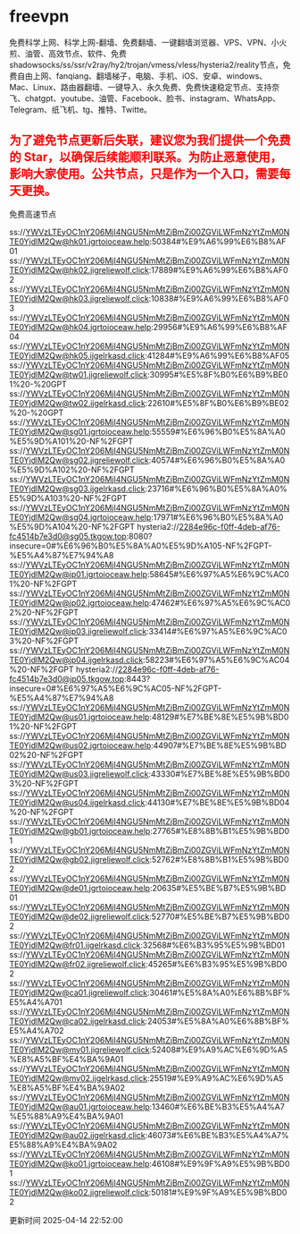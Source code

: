 # freevpn

免费科学上网、科学上网-翻墙、免费翻墙、一键翻墙浏览器、VPS、VPN、小火煎、油管、高效节点、软件、免费shadowsocks/ss/ssr/v2ray/hy2/trojan/vmess/vless/hysteria2/reality节点，免费自由上网、fanqiang、翻墙梯子，电脑、手机、iOS、安卓、windows、Mac、Linux、路由器翻墙、一键导入、永久免费、免费快速稳定节点、支持奈飞、chatgpt、youtube、油管、Facebook、脸书、instagram、WhatsApp、Telegram、纸飞机、tg、推特、Twitte。

## <font color="red">为了避免节点更新后失联，建议您为我们提供一个免费的 Star，以确保后续能顺利联系。为防止恶意使用，影响大家使用。公共节点，只是作为一个入口，需要每天更换。</font>

免费高速节点

ss://YWVzLTEyOC1nY206MjI4NGU5NmMtZjBmZi00ZGViLWFmNzYtZmM0NTE0YjdlM2Qw@hk01.jgrtoioceaw.help:50384#%E9%A6%99%E6%B8%AF01
ss://YWVzLTEyOC1nY206MjI4NGU5NmMtZjBmZi00ZGViLWFmNzYtZmM0NTE0YjdlM2Qw@hk02.jigreliewolf.click:17889#%E9%A6%99%E6%B8%AF02
ss://YWVzLTEyOC1nY206MjI4NGU5NmMtZjBmZi00ZGViLWFmNzYtZmM0NTE0YjdlM2Qw@hk03.jigreliewolf.click:10838#%E9%A6%99%E6%B8%AF03
ss://YWVzLTEyOC1nY206MjI4NGU5NmMtZjBmZi00ZGViLWFmNzYtZmM0NTE0YjdlM2Qw@hk04.jgrtoioceaw.help:29956#%E9%A6%99%E6%B8%AF04
ss://YWVzLTEyOC1nY206MjI4NGU5NmMtZjBmZi00ZGViLWFmNzYtZmM0NTE0YjdlM2Qw@hk05.ijgelrkasd.click:41284#%E9%A6%99%E6%B8%AF05
ss://YWVzLTEyOC1nY206MjI4NGU5NmMtZjBmZi00ZGViLWFmNzYtZmM0NTE0YjdlM2Qw@tw01.jigreliewolf.click:30995#%E5%8F%B0%E6%B9%BE01%20-%20GPT
ss://YWVzLTEyOC1nY206MjI4NGU5NmMtZjBmZi00ZGViLWFmNzYtZmM0NTE0YjdlM2Qw@tw02.ijgelrkasd.click:22610#%E5%8F%B0%E6%B9%BE02%20-%20GPT
ss://YWVzLTEyOC1nY206MjI4NGU5NmMtZjBmZi00ZGViLWFmNzYtZmM0NTE0YjdlM2Qw@sg01.jgrtoioceaw.help:55559#%E6%96%B0%E5%8A%A0%E5%9D%A101%20-NF%2FGPT
ss://YWVzLTEyOC1nY206MjI4NGU5NmMtZjBmZi00ZGViLWFmNzYtZmM0NTE0YjdlM2Qw@sg02.jigreliewolf.click:40574#%E6%96%B0%E5%8A%A0%E5%9D%A102%20-NF%2FGPT
ss://YWVzLTEyOC1nY206MjI4NGU5NmMtZjBmZi00ZGViLWFmNzYtZmM0NTE0YjdlM2Qw@sg03.ijgelrkasd.click:23716#%E6%96%B0%E5%8A%A0%E5%9D%A103%20-NF%2FGPT
ss://YWVzLTEyOC1nY206MjI4NGU5NmMtZjBmZi00ZGViLWFmNzYtZmM0NTE0YjdlM2Qw@sg04.jgrtoioceaw.help:17971#%E6%96%B0%E5%8A%A0%E5%9D%A104%20-NF%2FGPT
hysteria2://2284e96c-f0ff-4deb-af76-fc4514b7e3d0@sg05.tkgow.top:8080?insecure=0#%E6%96%B0%E5%8A%A0%E5%9D%A105-NF%2FGPT-%E5%A4%87%E7%94%A8
ss://YWVzLTEyOC1nY206MjI4NGU5NmMtZjBmZi00ZGViLWFmNzYtZmM0NTE0YjdlM2Qw@jp01.jgrtoioceaw.help:58645#%E6%97%A5%E6%9C%AC01%20-NF%2FGPT
ss://YWVzLTEyOC1nY206MjI4NGU5NmMtZjBmZi00ZGViLWFmNzYtZmM0NTE0YjdlM2Qw@jp02.jgrtoioceaw.help:47462#%E6%97%A5%E6%9C%AC02%20-NF%2FGPT
ss://YWVzLTEyOC1nY206MjI4NGU5NmMtZjBmZi00ZGViLWFmNzYtZmM0NTE0YjdlM2Qw@jp03.jigreliewolf.click:33414#%E6%97%A5%E6%9C%AC03%20-NF%2FGPT
ss://YWVzLTEyOC1nY206MjI4NGU5NmMtZjBmZi00ZGViLWFmNzYtZmM0NTE0YjdlM2Qw@jp04.ijgelrkasd.click:58223#%E6%97%A5%E6%9C%AC04%20-NF%2FGPT
hysteria2://2284e96c-f0ff-4deb-af76-fc4514b7e3d0@jp05.tkgow.top:8443?insecure=0#%E6%97%A5%E6%9C%AC05-NF%2FGPT-%E5%A4%87%E7%94%A8
ss://YWVzLTEyOC1nY206MjI4NGU5NmMtZjBmZi00ZGViLWFmNzYtZmM0NTE0YjdlM2Qw@us01.jgrtoioceaw.help:48129#%E7%BE%8E%E5%9B%BD01%20-NF%2FGPT
ss://YWVzLTEyOC1nY206MjI4NGU5NmMtZjBmZi00ZGViLWFmNzYtZmM0NTE0YjdlM2Qw@us02.jgrtoioceaw.help:44907#%E7%BE%8E%E5%9B%BD02%20-NF%2FGPT
ss://YWVzLTEyOC1nY206MjI4NGU5NmMtZjBmZi00ZGViLWFmNzYtZmM0NTE0YjdlM2Qw@us03.jigreliewolf.click:43330#%E7%BE%8E%E5%9B%BD03%20-NF%2FGPT
ss://YWVzLTEyOC1nY206MjI4NGU5NmMtZjBmZi00ZGViLWFmNzYtZmM0NTE0YjdlM2Qw@us04.ijgelrkasd.click:44130#%E7%BE%8E%E5%9B%BD04%20-NF%2FGPT
ss://YWVzLTEyOC1nY206MjI4NGU5NmMtZjBmZi00ZGViLWFmNzYtZmM0NTE0YjdlM2Qw@gb01.jgrtoioceaw.help:27765#%E8%8B%B1%E5%9B%BD01
ss://YWVzLTEyOC1nY206MjI4NGU5NmMtZjBmZi00ZGViLWFmNzYtZmM0NTE0YjdlM2Qw@gb02.jigreliewolf.click:52762#%E8%8B%B1%E5%9B%BD02
ss://YWVzLTEyOC1nY206MjI4NGU5NmMtZjBmZi00ZGViLWFmNzYtZmM0NTE0YjdlM2Qw@de01.jgrtoioceaw.help:20635#%E5%BE%B7%E5%9B%BD01
ss://YWVzLTEyOC1nY206MjI4NGU5NmMtZjBmZi00ZGViLWFmNzYtZmM0NTE0YjdlM2Qw@de02.jigreliewolf.click:52770#%E5%BE%B7%E5%9B%BD02
ss://YWVzLTEyOC1nY206MjI4NGU5NmMtZjBmZi00ZGViLWFmNzYtZmM0NTE0YjdlM2Qw@fr01.ijgelrkasd.click:32568#%E6%B3%95%E5%9B%BD01
ss://YWVzLTEyOC1nY206MjI4NGU5NmMtZjBmZi00ZGViLWFmNzYtZmM0NTE0YjdlM2Qw@fr02.jigreliewolf.click:45265#%E6%B3%95%E5%9B%BD02
ss://YWVzLTEyOC1nY206MjI4NGU5NmMtZjBmZi00ZGViLWFmNzYtZmM0NTE0YjdlM2Qw@ca01.jigreliewolf.click:30461#%E5%8A%A0%E6%8B%BF%E5%A4%A701
ss://YWVzLTEyOC1nY206MjI4NGU5NmMtZjBmZi00ZGViLWFmNzYtZmM0NTE0YjdlM2Qw@ca02.ijgelrkasd.click:24053#%E5%8A%A0%E6%8B%BF%E5%A4%A702
ss://YWVzLTEyOC1nY206MjI4NGU5NmMtZjBmZi00ZGViLWFmNzYtZmM0NTE0YjdlM2Qw@my01.jigreliewolf.click:52408#%E9%A9%AC%E6%9D%A5%E8%A5%BF%E4%BA%9A01
ss://YWVzLTEyOC1nY206MjI4NGU5NmMtZjBmZi00ZGViLWFmNzYtZmM0NTE0YjdlM2Qw@my02.ijgelrkasd.click:25519#%E9%A9%AC%E6%9D%A5%E8%A5%BF%E4%BA%9A02
ss://YWVzLTEyOC1nY206MjI4NGU5NmMtZjBmZi00ZGViLWFmNzYtZmM0NTE0YjdlM2Qw@au01.jgrtoioceaw.help:13460#%E6%BE%B3%E5%A4%A7%E5%88%A9%E4%BA%9A01
ss://YWVzLTEyOC1nY206MjI4NGU5NmMtZjBmZi00ZGViLWFmNzYtZmM0NTE0YjdlM2Qw@au02.ijgelrkasd.click:46073#%E6%BE%B3%E5%A4%A7%E5%88%A9%E4%BA%9A02
ss://YWVzLTEyOC1nY206MjI4NGU5NmMtZjBmZi00ZGViLWFmNzYtZmM0NTE0YjdlM2Qw@ko01.jgrtoioceaw.help:46108#%E9%9F%A9%E5%9B%BD01
ss://YWVzLTEyOC1nY206MjI4NGU5NmMtZjBmZi00ZGViLWFmNzYtZmM0NTE0YjdlM2Qw@ko02.jigreliewolf.click:50181#%E9%9F%A9%E5%9B%BD02


更新时间 2025-04-14 22:52:00